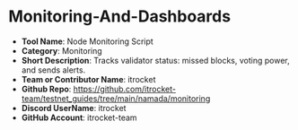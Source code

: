# Monitoring-And-Dashboards

- **Tool Name**: Node Monitoring Script
- **Category**: Monitoring
- **Short Description**: Tracks validator status: missed blocks, voting power, and sends alerts.
- **Team or Contributor Name**: itrocket
- **Github Repo**: https://github.com/itrocket-team/testnet_guides/tree/main/namada/monitoring
- **Discord UserName**: itrocket
- **GitHub Account**: itrocket-team

